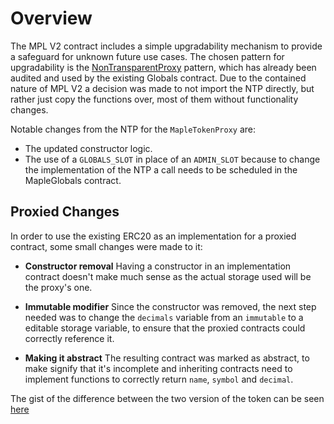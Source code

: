 # Overview

The MPL V2 contract includes a simple upgradability mechanism to provide a safeguard for unknown future use cases. The chosen pattern for upgradability is the [NonTransparentProxy](https://github.com/maple-labs/non-transparent-proxy) pattern, which has already been audited and used by the existing Globals contract. Due to the contained nature of MPL V2 a decision was made to not import the NTP directly, but rather just copy the functions over, most of them without functionality changes.

Notable changes from the NTP for the `MapleTokenProxy` are:
- The updated constructor logic.
- The use of a `GLOBALS_SLOT` in place of an `ADMIN_SLOT` because to change the implementation of the NTP a call needs to be scheduled in the MapleGlobals contract.

## Proxied Changes
In order to use the existing ERC20 as an implementation for a proxied contract, some small changes were made to it:

- **Constructor removal**
Having a constructor in an implementation contract doesn't make much sense as the actual storage used will be the proxy's one.

- **Immutable modifier**
Since the constructor was removed, the next step needed was to change the `decimals` variable from an `immutable` to a editable storage variable, to ensure that the proxied contracts could correctly reference it.

- **Making it abstract**
The resulting contract was marked as abstract, to make signify that it's incomplete and inheriting contracts need to implement functions to correctly return `name`, `symbol` and `decimal`.

The gist of the difference between the two version of the token can be seen [here](https://www.diffchecker.com/tbN1DhN8/)


